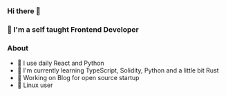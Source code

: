 ### Hi there 👋

### 📔 I'm a self taught Frontend Developer

### About
- 🔨 I use daily React and Python
- 🌱 I'm currently learning TypeScript, Solidity, Python and a little bit Rust
- 🔩 Working on Blog for open source startup
- 🐧 Linux user
<!--
**eKizim/eKizim** is a ✨ _special_ ✨ repository because its `README.md` (this file) appears on your GitHub profile.

Here are some ideas to get you started:

- 🔭 I’m currently working on ...
- 🌱 I’m currently learning ...
- 👯 I’m looking to collaborate on ...
- 🤔 I’m looking for help with ...
- 💬 Ask me about ...
- 📫 How to reach me: ...
- 😄 Pronouns: ...
- ⚡ Fun fact: ...
-->
